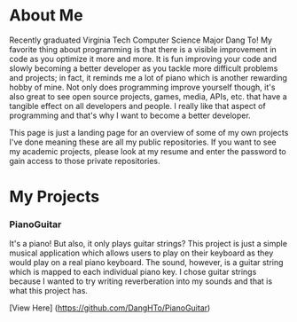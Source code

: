 # About Me
Recently graduated Virginia Tech Computer Science Major Dang To!  My favorite thing about programming is that there is a visible improvement in code as you optimize it more and more.  It is fun improving your code and slowly becoming a better developer as you tackle more difficult problems and projects; in fact, it reminds me a lot of piano which is another rewarding hobby of mine.  Not only does programming improve yourself though, it's also great to see open source projects, games, media, APIs, etc. that have a tangible effect on all developers and people.  I really like that aspect of programming and that's why I want to become a better developer.


This page is just a landing page for an overview of some of my own projects I've done meaning these are all my public repositories.  If you want to see my academic projects, please look at my resume and enter the password to gain access to those private repositories. 
# My Projects
### PianoGuitar
It's a piano!  But also, it only plays guitar strings?  This project is just a simple musical application which allows users to play on their keyboard as they would play on a real piano keyboard.  The sound, however, is a guitar string which is mapped to each individual piano key.  I chose guitar strings because I wanted to try writing reverberation into my sounds and that is what this project has.  

[View Here] (https://github.com/DangHTo/PianoGuitar)